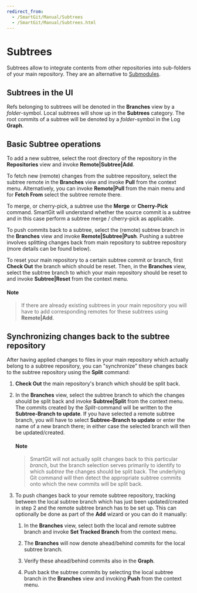 ```yaml
---
redirect_from:
  - /SmartGit/Manual/Subtrees
  - /SmartGit/Manual/Subtrees.html
---
```


# Subtrees

Subtrees allow to integrate contents from other repositories into sub-folders of your main repository. They are an alternative to [Submodules](Submodules.md).

## Subtrees in the UI

Refs belonging to subtrees will be denoted in the **Branches** view by a *folder*-symbol. Local subtrees will show up in the **Subtrees**
category. The root commits of a subtree will be denoted by a *folder*-symbol in the Log **Graph**.

## Basic Subtree operations

To add a new subtree, select the root directory of the repository in the **Repositories** view and invoke **Remote\|Subtree\|Add**.

To fetch new (remote) changes from the subtree repository, select the subtree remote in the **Branches** view and invoke **Pull** from the context menu. Alternatively, you can invoke **Remote\|Pull** from the main menu and for **Fetch From** select the subtree remote there.

To merge, or cherry-pick, a subtree use the **Merge** or **Cherry-Pick** command. SmartGit will understand whether the source commit is a subtree and in this case perform a subtree merge / cherry-pick as applicable.

To push commits back to a subtree, select the (remote) subtree branch in the **Branches** view and invoke **Remote\|Subtree\|Push**. Pushing a subtree involves splitting changes back from main repository to subtree repository (more details can be found below).

To reset your main repository to a certain subtree commit or branch, first **Check Out** the branch which should be reset. Then, in the **Branches** view, select the subtree branch to which your main repository should be reset to and invoke **Subtree\|Reset** from the context menu.

#### Note

> If there are already existing subtrees in your main repository you will
> have to add corresponding remotes for these subtrees using **Remote\|Add**.

## Synchronizing changes back to the subtree repository

After having applied changes to files in your main repository which actually belong to a subtree repository, you can "synchronize" these changes back to the subtree repository using the **Split** command:

1. **Check Out** the main repository's branch which should be split back.

2. In the **Branches** view, select the subtree branch to which the changes should be split back and invoke **Subtree\|Split** from the context menu. The commits created by the *Split*-command will be written to the **Subtree-Branch to update**. If you have selected a remote subtree branch, you will have to select **Subtree-Branch to update** or enter the name of a new branch there; in either case the selected branch will then be updated/created.

	#### Note
	> SmartGit will not actually split changes back to this
	> particular *branch*, but the branch selection serves primarily to
	> identify to which *subtree* the changes should be split back. The
	> underlying Git command will then detect the appropriate subtree
	> commits onto which the new commits will be split back.

3. To push changes back to your remote subtree repository, tracking between the local subtree branch which has just been updated/created in step 2 and the remote subtree branch has to be set up. This can optionally be done as part of the **Add** wizard or you can do it manually:

    1. In the **Branches** view, select both the local and remote subtree branch and invoke **Set Tracked Branch** from the context menu.

    2. The **Branches** will now denote ahead/behind commits for the local subtree branch.

    3. Verify these ahead/behind commits also in the **Graph**.

    4. Push back the subtree commits by selecting the local subtree branch in the **Branches** view and invoking **Push** from the context menu.
